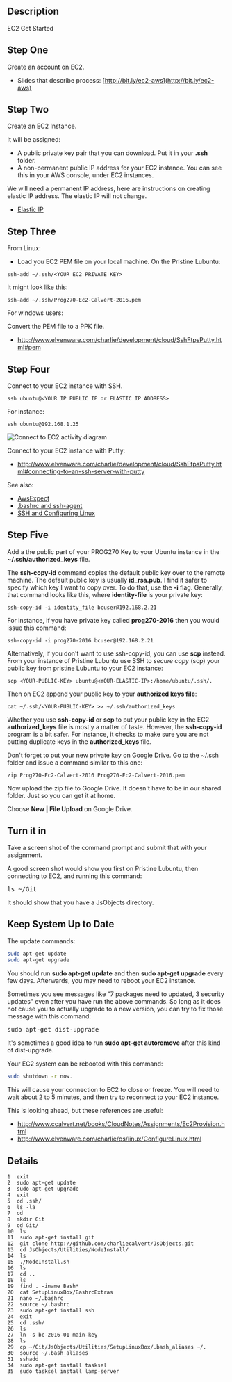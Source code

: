 ## Description

EC2 Get Started

## Step One

Create an account on EC2.

- Slides that describe process: [http://bit.ly/ec2-aws](http://bit.ly/ec2-aws)

## Step Two

Create an EC2 Instance.

It will be assigned:

- A public private key pair that you can download. Put it in your **.ssh** folder.
- A non-permanent public IP address for your EC2 instance. You can see this in your AWS console, under EC2 instances.

We will need a permanent IP address, here are instructions on creating elastic IP address. The elastic IP will not change.

- [Elastic IP](http://www.elvenware.com/charlie/development/cloud/WebServices.html#elastic)

## Step Three

From Linux:

- Load you EC2 PEM file on your local machine. On the Pristine Lubuntu:

```
ssh-add ~/.ssh/<YOUR EC2 PRIVATE KEY>
```

It might look like this:

```
ssh-add ~/.ssh/Prog270-Ec2-Calvert-2016.pem
```

For windows users:

Convert the PEM file to a PPK file.

- <http://www.elvenware.com/charlie/development/cloud/SshFtpsPutty.html#pem>

## Step Four

Connect to your EC2 instance with SSH.

	ssh ubuntu@<YOUR IP PUBLIC IP or ELASTIC IP ADDRESS>

For instance:

	ssh ubuntu@192.168.1.25


![Connect to EC2 activity diagram](https://s3.amazonaws.com/bucket01.elvenware.com/images/ssh-key-for-ec2.png)

Connect to your EC2 instance with Putty:

- <http://www.elvenware.com/charlie/development/cloud/SshFtpsPutty.html#connecting-to-an-ssh-server-with-putty>

See also:

- [AwsExpect][aws-expert]
- [.bashrc and ssh-agent][ec2-provision]
- [SSH and Configuring Linux][ssh-configure-linux]

[aws-expert]:http://www.ccalvert.net/books/CloudNotes/Assignments/AwsEc2Expert.html#step-two-ssh-into-your-instance
[ec2-provision]:http://www.ccalvert.net/books/CloudNotes/Assignments/Ec2Provision.html#-bashrc
[ssh-configure-linux]:http://www.elvenware.com/charlie/os/linux/ConfigureLinux.html#install-ssh

## Step Five

Add a the public part of your PROG270 Key to your Ubuntu instance in the **~/.ssh/authorized_keys** file.

The **ssh-copy-id** command copies the default public key over to the remote machine. The default public key is usually **id_rsa.pub**. I find it safer to specify which key I want to copy over. To do that, use the **-i** flag. Generally, that command looks like this, where **identity-file** is your private key:

```
ssh-copy-id -i identity_file bcuser@192.168.2.21
```

For instance, if you have private key called **prog270-2016** then you would issue this command:

```
ssh-copy-id -i prog270-2016 bcuser@192.168.2.21
```

Alternatively, if you don't want to use ssh-copy-id, you can use **scp** instead. From your instance of Pristine Lubuntu use SSH to *secure copy* (scp) your public key from pristine Lubuntu to your EC2 instance:

```
scp <YOUR-PUBLIC-KEY> ubuntu@<YOUR-ELASTIC-IP>:/home/ubuntu/.ssh/.
```

Then on EC2 append your public key to your **authorized keys file**:

```
cat ~/.ssh/<YOUR-PUBLIC-KEY> >> ~/.ssh/authorized_keys
```

Whether you use **ssh-copy-id** or **scp** to put your public key in the EC2 **authorized_keys** file is mostly a matter of taste. However, the **ssh-copy-id** program is a bit safer. For instance, it checks to make sure you are not putting duplicate keys in the **authorized_keys** file.

Don't forget to put your new private key on Google Drive. Go to the ~/.ssh folder and issue a command similar to this one:

```
zip Prog270-Ec2-Calvert-2016 Prog270-Ec2-Calvert-2016.pem
```

Now upload the zip file to Google Drive. It doesn't have to be in our shared folder. Just so you can get it at home.

Choose **New | File Upload** on Google Drive.

## Turn it in

Take a screen shot of the command prompt and submit that with your assignment.

A good screen shot would show you first on Pristine Lubuntu, then connecting to EC2, and running this command:

<pre>
ls ~/Git
</pre>

It should show that you have a JsObjects directory.

## Keep System Up to Date

The update commands:

```bash
sudo apt-get update
sudo apt-get upgrade
```

You should run **sudo apt-get update** and then **sudo apt-get upgrade** every few days. Afterwards, you may need to reboot your EC2 instance.

Sometimes you see messages like "7 packages need to updated, 3 security updates" even after you have run the above commands. So long as it does not cause you to actually upgrade to a new version, you can try to fix those message with this command:

<pre>
sudo apt-get dist-upgrade
</pre>

It's sometimes a good idea to run **sudo apt-get autoremove** after this kind of dist-upgrade.

Your EC2 system can be rebooted with this command:

```bash
sudo shutdown -r now.
```

This will cause your connection to EC2 to close or freeze. You will need to wait about 2 to 5 minutes, and then try to reconnect to your EC2 instance.

This is looking ahead, but these references are useful:

- <http://www.ccalvert.net/books/CloudNotes/Assignments/Ec2Provision.html>
- <http://www.elvenware.com/charlie/os/linux/ConfigureLinux.html>

## Details

```
1  exit
2  sudo apt-get update
3  sudo apt-get upgrade
4  exit
5  cd .ssh/
6  ls -la
7  cd
8  mkdir Git
9  cd Git/
10  ls
11  sudo apt-get install git
12  git clone http://github.com/charliecalvert/JsObjects.git
13  cd JsObjects/Utilities/NodeInstall/
14  ls
15  ./NodeInstall.sh
16  ls
17  cd ..
18  ls
19  find . -iname Bash*
20  cat SetupLinuxBox/BashrcExtras
21  nano ~/.bashrc
22  source ~/.bashrc
23  sudo apt-get install ssh
24  exit
25  cd .ssh/
26  ls
27  ln -s bc-2016-01 main-key
28  ls
29  cp ~/Git/JsObjects/Utilities/SetupLinuxBox/.bash_aliases ~/.
30  source ~/.bash_aliases
31  sshadd
34  sudo apt-get install tasksel
35  sudo tasksel install lamp-server
```
